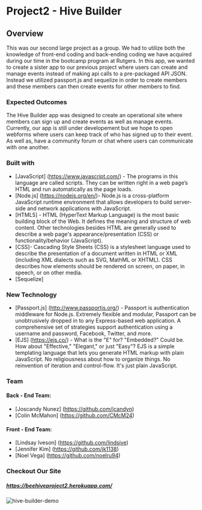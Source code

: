 # Project2 - Hive Builder

## Overview
This was our second large project as a group. We had to utilize both the knowledge of front-end coding and back-ending coding we have acquired during our time in the bootcamp program at Rutgers. In this app, we wanted to create a sister app to our previous project where users can create and manage events instead of making api calls to a pre-packaged API JSON. Instead we utilized passport.js and sequelize in order to create members and these members can then create events for other members to find.  


### Expected Outcomes
The Hive Builder app was designed to create an operational site where members can sign up and create events as well as manage events. Currently, our app is still under developement but we hope to open webforms where users can keep track of who has signed up to their event. As well as, have a community forum or chat where users can communicate with one another. 


### Built with

- [JavaScript] (https://www.javascript.com/) - The programs in this language are called scripts. They can be written right in a web page’s HTML and run automatically as the page loads.
- [Node.js] (https://nodejs.org/en/)- Node.js is a cross-platform JavaScript runtime environment that allows developers to build server-side and network applications with JavaScript.
- [HTML5] - HTML (HyperText Markup Language) is the most basic building block of the Web. It defines the meaning and structure of web content. Other technologies besides HTML are generally used to describe a web page's appearance/presentation (CSS) or functionality/behavior (JavaScript).
- [CSS]- Cascading Style Sheets (CSS) is a stylesheet language used to describe the presentation of a document written in HTML or XML (including XML dialects such as SVG, MathML or XHTML). CSS describes how elements should be rendered on screen, on paper, in speech, or on other media.
- [Sequelize] 

### New Technology

- [Passport.js] (http://www.passportjs.org/) - Passport is authentication middleware for Node.js. Extremely flexible and modular, Passport can be unobtrusively dropped in to any Express-based web application. A comprehensive set of strategies support authentication using a username and password, Facebook, Twitter, and more.
- [EJS] (https://ejs.co/) - What is the "E" for? "Embedded?" Could be. How about "Effective," "Elegant," or just "Easy"? EJS is a simple templating language that lets you generate HTML markup with plain JavaScript. No religiousness about how to organize things. No reinvention of iteration and control-flow. It's just plain JavaScript.

### Team 

#### Back - End Team:

- [Joscandy Nunez] (https://github.com/jcandyn)
- [Colin McMahon] (https://github.com/CMcM24)

#### Front - End Team:

- [Lindsay Iveson] (https://github.com/lindsive)
- [Jennifer Kim] (https://github.com/jk1138)
- [Noel Vega] (https://github.com/noelru94)

### Checkout Our Site

##### https://beehiveproject2.herokuapp.com/
![hive-builder-demo](Project2/public/assets/images/demo.gif)
